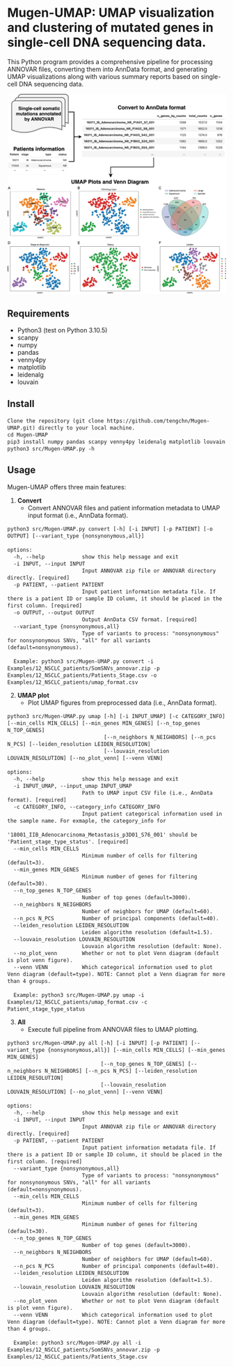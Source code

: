 # Mugen-UMAP: UMAP visualization and clustering of mutated genes in single-cell DNA sequencing data.

This Python program provides a comprehensive pipeline for processing ANNOVAR files, converting them into AnnData format, and generating UMAP visualizations along with various summary reports based on single-cell DNA sequencing data.
&NewLine;

![Mugen-UMAP diagram](Mugen-UMAP.jpg)

## Requirements
- Python3 (test on Python 3.10.5)
- scanpy
- numpy
- pandas
- venny4py
- matplotlib
- leidenalg
- louvain

## Install
```
Clone the repository (git clone https://github.com/tengchn/Mugen-UMAP.git) directly to your local machine.
cd Mugen-UMAP
pip3 install numpy pandas scanpy venny4py leidenalg matplotlib louvain
python3 src/Mugen-UMAP.py -h
```

## Usage
Mugen-UMAP offers three main features:

1. **Convert**
   - Convert ANNOVAR files and patient information metadata to UMAP input format (i.e., AnnData format).
```
python3 src/Mugen-UMAP.py convert [-h] [-i INPUT] [-p PATIENT] [-o OUTPUT] [--variant_type {nonsynonymous,all}]

options:
  -h, --help            show this help message and exit
  -i INPUT, --input INPUT
                        Input ANNOVAR zip file or ANNOVAR directory directly. [required]
  -p PATIENT, --patient PATIENT
                        Input patient information metadata file. If there is a patient ID or sample ID column, it should be placed in the first column. [required]
  -o OUTPUT, --output OUTPUT
                        Output AnnData CSV format. [required]
  --variant_type {nonsynonymous,all}
                        Type of variants to process: "nonsynonymous" for nonsynonymous SNVs, "all" for all variants (default=nonsynonymous).

  Example: python3 src/Mugen-UMAP.py convert -i Examples/12_NSCLC_patients/SomSNVs_annovar.zip -p Examples/12_NSCLC_patients/Patients_Stage.csv -o Examples/12_NSCLC_patients/umap_format.csv
```
&NewLine;

2. **UMAP plot**
   - Plot UMAP figures from preprocessed data (i.e., AnnData format).
```
python3 src/Mugen-UMAP.py umap [-h] [-i INPUT_UMAP] [-c CATEGORY_INFO] [--min_cells MIN_CELLS] [--min_genes MIN_GENES] [--n_top_genes N_TOP_GENES]
                               [--n_neighbors N_NEIGHBORS] [--n_pcs N_PCS] [--leiden_resolution LEIDEN_RESOLUTION]
                               [--louvain_resolution LOUVAIN_RESOLUTION] [--no_plot_venn] [--venn VENN]

options:
  -h, --help            show this help message and exit
  -i INPUT_UMAP, --input_umap INPUT_UMAP
                        Path to UMAP input CSV file (i.e., AnnData format). [required]
  -c CATEGORY_INFO, --category_info CATEGORY_INFO
                        Input patient categorical information used in the sample name. For exmaple, the category_info for
                        '18001_IIB_Adenocarcinoma_Metastasis_p3D01_S76_001' should be 'Patient_stage_type_status'. [required]
  --min_cells MIN_CELLS
                        Minimum number of cells for filtering (default=3).
  --min_genes MIN_GENES
                        Minimum number of genes for filtering (default=30).
  --n_top_genes N_TOP_GENES
                        Number of top genes (default=3000).
  --n_neighbors N_NEIGHBORS
                        Number of neighbors for UMAP (default=60).
  --n_pcs N_PCS         Number of principal components (default=40).
  --leiden_resolution LEIDEN_RESOLUTION
                        Leiden algorithm resolution (default=1.5).
  --louvain_resolution LOUVAIN_RESOLUTION
                        Louvain algorithm resolution (default: None).
  --no_plot_venn        Whether or not to plot Venn diagram (default is plot venn figure).
  --venn VENN           Which categorical information used to plot Venn diagram (default=type). NOTE: Cannot plot a Venn diagram for more than 4 groups.

  Example: python3 src/Mugen-UMAP.py umap -i Examples/12_NSCLC_patients/umap_format.csv -c Patient_stage_type_status
```
&NewLine;

3. **All**
   - Execute full pipeline from ANNOVAR files to UMAP plotting.
```
python3 src/Mugen-UMAP.py all [-h] [-i INPUT] [-p PATIENT] [--variant_type {nonsynonymous,all}] [--min_cells MIN_CELLS] [--min_genes MIN_GENES]
                              [--n_top_genes N_TOP_GENES] [--n_neighbors N_NEIGHBORS] [--n_pcs N_PCS] [--leiden_resolution LEIDEN_RESOLUTION]
                              [--louvain_resolution LOUVAIN_RESOLUTION] [--no_plot_venn] [--venn VENN]

options:
  -h, --help            show this help message and exit
  -i INPUT, --input INPUT
                        Input ANNOVAR zip file or ANNOVAR directory directly. [required]
  -p PATIENT, --patient PATIENT
                        Input patient information metadata file. If there is a patient ID or sample ID column, it should be placed in the first column. [required]
  --variant_type {nonsynonymous,all}
                        Type of variants to process: "nonsynonymous" for nonsynonymous SNVs, "all" for all variants (default=nonsynonymous).
  --min_cells MIN_CELLS
                        Minimum number of cells for filtering (default=3).
  --min_genes MIN_GENES
                        Minimum number of genes for filtering (default=30).
  --n_top_genes N_TOP_GENES
                        Number of top genes (default=3000).
  --n_neighbors N_NEIGHBORS
                        Number of neighbors for UMAP (default=60).
  --n_pcs N_PCS         Number of principal components (default=40).
  --leiden_resolution LEIDEN_RESOLUTION
                        Leiden algorithm resolution (default=1.5).
  --louvain_resolution LOUVAIN_RESOLUTION
                        Louvain algorithm resolution (default: None).
  --no_plot_venn        Whether or not to plot Venn diagram (default is plot venn figure).
  --venn VENN           Which categorical information used to plot Venn diagram (default=type). NOTE: Cannot plot a Venn diagram for more than 4 groups.

  Example: python3 src/Mugen-UMAP.py all -i Examples/12_NSCLC_patients/SomSNVs_annovar.zip -p Examples/12_NSCLC_patients/Patients_Stage.csv
```
